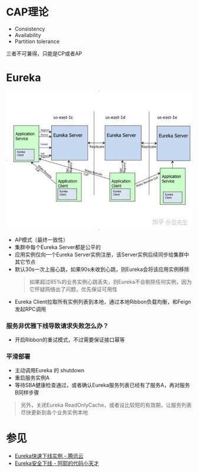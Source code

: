 # CAP理论
- Consistency
- Availability
- Partition tolerance

三者不可兼得，只能是CP或者AP

# Eureka
![](../../images/distributed/eureka.jpeg)
- AP模式（最终一致性）
- 集群中每个Eureka Server都是公平的
- 应用实例仅向一个Eureka Server实例注册，该Server实例后续同步给集群中其它节点
- 默认30s一次上报心跳，如果90s未收到心跳，则Eureka会将该应用实例移除
    > 如果超过85%的业务实例心跳丢失，则Eureka不会剔除任何实例，因为它怀疑网络出了问题，优先保证可用性
- Eureka Client拉取所有实例列表到本地，通过本地Ribbon负载均衡，和Feign发起RPC调用

### 服务非优雅下线导致请求失败怎么办？
- 开启Ribbon的重试模式，不过需要保证接口幂等

### 平滑部署
- 主动调用Eureka 的 shutdown
- 重启服务实例A
- 等待SBA健康检查通过，或者确认Eureka服务列表已经有了服务A，再对服务B同样步骤
> 另外，关闭Eureka ReadOnlyCache，或者设比较短的有效期，让服务列表尽快更新到各个业务实例本地

# 参见
- [Eureka快速下线实例 - 腾讯云](https://cloud.tencent.com/developer/article/1811864)
- [Eureka安全下线 - 阿耶的代码小天才](https://chwwww.github.io/2020/03/31/202004051/)